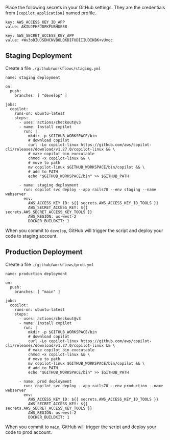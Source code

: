 Place the following secrets in your GitHub settings. They are the credentials from `[copilot.application]` named profile.
```
key: AWS_ACCESS_KEY_ID_APP
value: AKIUJFHFJDFKFUBHUE88

key: AWS_SECRET_ACCESS_KEY_APP
value: +Wv3oDIUJSDHCNVBOLQKDIFUDIIIUDIKBK+vUmqc
```

## Staging Deployment

Create a file `./github/workflows/staging.yml`
```
name: staging deployment

on:
  push:
    branches: [ "develop" ]

jobs:
  copilot:
    runs-on: ubuntu-latest
    steps:
      - uses: actions/checkout@v3
      - name: Install copilot
        run: |
          mkdir -p $GITHUB_WORKSPACE/bin
          # download copilot
          curl -Lo copilot-linux https://github.com/aws/copilot-cli/releases/download/v1.27.0/copilot-linux && \
          # make copilot bin executable
          chmod +x copilot-linux && \
          # move to path
          mv copilot-linux $GITHUB_WORKSPACE/bin/copilot && \
          # add to PATH
          echo "$GITHUB_WORKSPACE/bin" >> $GITHUB_PATH

      - name: staging deployment
        run: copilot svc deploy --app rails70 --env staging --name webserver
        env:
          AWS_ACCESS_KEY_ID: ${{ secrets.AWS_ACCESS_KEY_ID_TOOLS }}
          AWS_SECRET_ACCESS_KEY: ${{ secrets.AWS_SECRET_ACCESS_KEY_TOOLS }}
          AWS_REGION: us-west-2
          DOCKER_BUILDKIT: 1
```
When you commit to `develop`, GitHub will trigger the script and deploy your code to staging account.

## Production Deployment

Create a file `./github/workflows/prod.yml`
```
name: production deployment

on:
  push:
    branches: [ "main" ]

jobs:
  copilot:
    runs-on: ubuntu-latest
    steps:
      - uses: actions/checkout@v3
      - name: Install copilot
        run: |
          mkdir -p $GITHUB_WORKSPACE/bin
          # download copilot
          curl -Lo copilot-linux https://github.com/aws/copilot-cli/releases/download/v1.27.0/copilot-linux && \
          # make copilot bin executable
          chmod +x copilot-linux && \
          # move to path
          mv copilot-linux $GITHUB_WORKSPACE/bin/copilot && \
          # add to PATH
          echo "$GITHUB_WORKSPACE/bin" >> $GITHUB_PATH

      - name: prod deployment
        run: copilot svc deploy --app rails70 --env production --name webserver
        env:
          AWS_ACCESS_KEY_ID: ${{ secrets.AWS_ACCESS_KEY_ID_TOOLS }}
          AWS_SECRET_ACCESS_KEY: ${{ secrets.AWS_SECRET_ACCESS_KEY_TOOLS }}
          AWS_REGION: us-west-2
          DOCKER_BUILDKIT: 1
```
When you commit to `main`, GitHub will trigger the script and deploy your code to prod account.